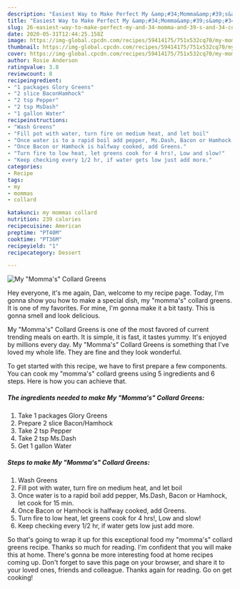 ```yaml
---
description: "Easiest Way to Make Perfect My &amp;#34;Momma&amp;#39;s&amp;#34; Collard Greens"
title: "Easiest Way to Make Perfect My &amp;#34;Momma&amp;#39;s&amp;#34; Collard Greens"
slug: 26-easiest-way-to-make-perfect-my-and-34-momma-and-39-s-and-34-collard-greens
date: 2020-05-31T12:44:25.158Z
image: https://img-global.cpcdn.com/recipes/59414175/751x532cq70/my-mommas-collard-greens-recipe-main-photo.jpg
thumbnail: https://img-global.cpcdn.com/recipes/59414175/751x532cq70/my-mommas-collard-greens-recipe-main-photo.jpg
cover: https://img-global.cpcdn.com/recipes/59414175/751x532cq70/my-mommas-collard-greens-recipe-main-photo.jpg
author: Rosie Anderson
ratingvalue: 3.8
reviewcount: 8
recipeingredient:
- "1 packages Glory Greens"
- "2 slice BaconHamhock"
- "2 tsp Pepper"
- "2 tsp MsDash"
- "1 gallon Water"
recipeinstructions:
- "Wash Greens"
- "Fill pot with water, turn fire on medium heat, and let boil"
- "Once water is to a rapid boil add pepper, Ms.Dash, Bacon or Hamhock, let cook for 15 min."
- "Once Bacon or Hamhock is halfway cooked, add Greens."
- "Turn fire to low heat, let greens cook for 4 hrs!, Low and slow!"
- "Keep checking every 1/2 hr, if water gets low just add more."
categories:
- Recipe
tags:
- my
- mommas
- collard

katakunci: my mommas collard 
nutrition: 239 calories
recipecuisine: American
preptime: "PT40M"
cooktime: "PT36M"
recipeyield: "1"
recipecategory: Dessert

---
```



![My &#34;Momma&#39;s&#34; Collard Greens](https://img-global.cpcdn.com/recipes/59414175/751x532cq70/my-mommas-collard-greens-recipe-main-photo.jpg)

Hey everyone, it's me again, Dan, welcome to my recipe page. Today, I'm gonna show you how to make a special dish, my &#34;momma&#39;s&#34; collard greens. It is one of my favorites. For mine, I'm gonna make it a bit tasty. This is gonna smell and look delicious.



My &#34;Momma&#39;s&#34; Collard Greens is one of the most favored of current trending meals on earth. It is simple, it is fast, it tastes yummy. It's enjoyed by millions every day. My &#34;Momma&#39;s&#34; Collard Greens is something that I've loved my whole life. They are fine and they look wonderful.


To get started with this recipe, we have to first prepare a few components. You can cook my &#34;momma&#39;s&#34; collard greens using 5 ingredients and 6 steps. Here is how you can achieve that.

<!--inarticleads1-->

##### The ingredients needed to make My &#34;Momma&#39;s&#34; Collard Greens:

1. Take 1 packages Glory Greens
1. Prepare 2 slice Bacon/Hamhock
1. Take 2 tsp Pepper
1. Take 2 tsp Ms.Dash
1. Get 1 gallon Water




<!--inarticleads2-->

##### Steps to make My &#34;Momma&#39;s&#34; Collard Greens:

1. Wash Greens
1. Fill pot with water, turn fire on medium heat, and let boil
1. Once water is to a rapid boil add pepper, Ms.Dash, Bacon or Hamhock, let cook for 15 min.
1. Once Bacon or Hamhock is halfway cooked, add Greens.
1. Turn fire to low heat, let greens cook for 4 hrs!, Low and slow!
1. Keep checking every 1/2 hr, if water gets low just add more.




So that's going to wrap it up for this exceptional food my &#34;momma&#39;s&#34; collard greens recipe. Thanks so much for reading. I'm confident that you will make this at home. There's gonna be more interesting food at home recipes coming up. Don't forget to save this page on your browser, and share it to your loved ones, friends and colleague. Thanks again for reading. Go on get cooking!
